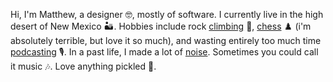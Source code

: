 Hi, I'm Matthew, a designer 🤓, mostly of software. I currently live in the high desert of New Mexico 🏜. Hobbies include rock [climbing](https://app.kayaclimb.com/share/profile?id=86845&childId=null&suid=86845) 🧗, [chess](https://lichess.org/@/matthewferry) ♟️ (i'm absolutely terrible, but love it so much), and wasting entirely too much time [podcasting](https://so-so-cool.simplecast.com) 🎙️. In a past life, I made a lot of [noise](https://matthewferry.bandcamp.com). Sometimes you could call it music 🎶. Love anything pickled 🥒.
